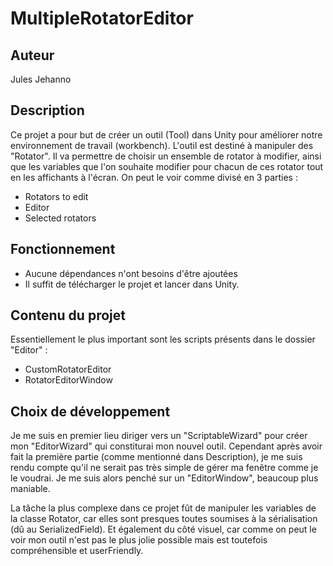 # MultipleRotatorEditor #

## Auteur ##

Jules Jehanno

## Description ##

Ce projet a pour but de créer un outil (Tool) dans Unity pour améliorer notre environnement de travail (workbench).
L'outil est destiné à manipuler des "Rotator". Il va permettre de choisir un ensemble de rotator à modifier, ainsi que les variables que l'on souhaite modifier pour chacun de ces rotator tout en les affichants à l'écran.
On peut le voir comme divisé en 3 parties : 
- Rotators to edit
- Editor
- Selected rotators

## Fonctionnement ##

- Aucune dépendances n'ont besoins d'être ajoutées
- Il suffit de télécharger le projet et lancer dans Unity.


## Contenu du projet ##

Essentiellement le plus important sont les scripts présents dans le dossier "Editor" :
- CustomRotatorEditor
- RotatorEditorWindow


## Choix de développement ##

Je me suis en premier lieu diriger vers un "ScriptableWizard" pour créer mon "EditorWizard" qui constiturai mon nouvel outil.
Cependant après avoir fait la première partie (comme mentionné dans Description), je me suis rendu compte qu'il ne serait pas très simple de gérer ma fenêtre comme je le voudrai. Je me suis alors penché sur un "EditorWindow", beaucoup plus maniable.

La tâche la plus complexe dans ce projet fût de manipuler les variables de la classe Rotator, car elles sont presques toutes soumises à la sérialisation (dû au SerializedField). Et également du côté visuel, car comme on peut le voir mon outil n'est pas le plus jolie possible mais est toutefois compréhensible et userFriendly.
